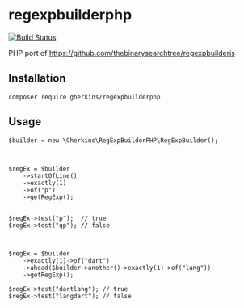 # regexpbuilderphp


[![Build Status](https://api.travis-ci.org/gherkins/regexpbuilderphp.svg)](https://travis-ci.org/gherkins/regexpbuilderphp)

PHP port of https://github.com/thebinarysearchtree/regexpbuilderjs


Installation
----

`composer require gherkins/regexpbuilderphp`


Usage
----

    $builder = new \Gherkins\RegExpBuilderPHP\RegExpBuilder();



    $regEx = $builder
        ->startOfLine()
        ->exactly(1)
        ->of("p")
        ->getRegExp();


    $regEx->test("p");  // true
    $regEx->test("qp"); // false
        
        
        
    $regEx = $builder
        ->exactly(1)->of("dart")
        ->ahead($builder->another()->exactly(1)->of("lang"))
        ->getRegExp();
    
    $regEx->test("dartlang"); // true
    $regEx->test("langdart"); // false